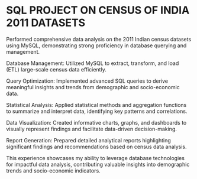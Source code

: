 # SQL PROJECT ON CENSUS OF INDIA 2011 DATASETS

Performed comprehensive data analysis on the 2011 Indian census datasets using MySQL, demonstrating strong proficiency in database querying and management.

Database Management: Utilized MySQL to extract, transform, and load (ETL) large-scale census data efficiently.

Query Optimization: Implemented advanced SQL queries to derive meaningful insights and trends from demographic and socio-economic data.

Statistical Analysis: Applied statistical methods and aggregation functions to summarize and interpret data, identifying key patterns and correlations.

Data Visualization: Created informative charts, graphs, and dashboards to visually represent findings and facilitate data-driven decision-making.

Report Generation: Prepared detailed analytical reports highlighting significant findings and recommendations based on census data analysis.

This experience showcases my ability to leverage database technologies for impactful data analysis, contributing valuable insights into demographic trends and socio-economic indicators.
